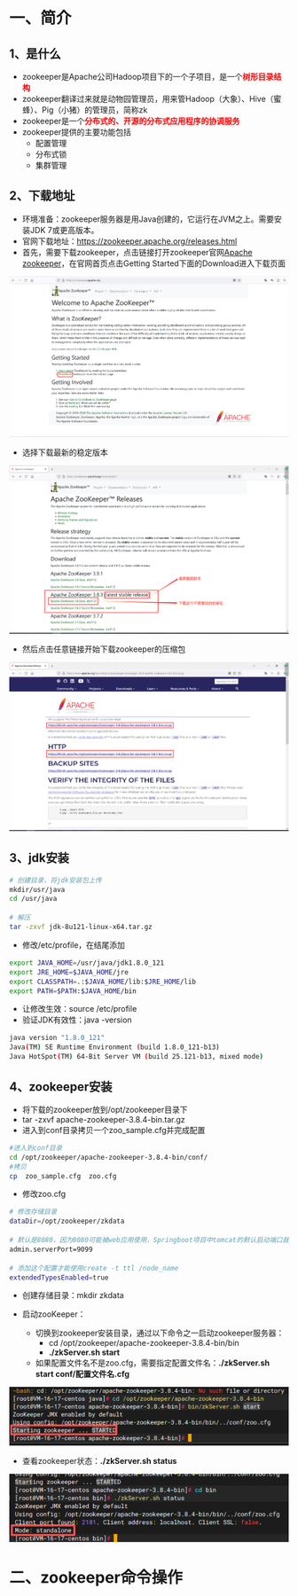 # 一、简介

## 1、是什么

- zookeeper是Apache公司Hadoop项目下的一个子项目，是一个<font color="red">**树形目录结构**</font>
- zookeeper翻译过来就是动物园管理员，用来管Hadoop（大象）、Hive（蜜蜂）、Pig（小猪）的管理员，简称zk
- zookeeper是一个<font color="red">**分布式的、开源的分布式应用程序的协调服务**</font>
- zookeeper提供的主要功能包括
  - 配置管理
  - 分布式锁
  - 集群管理



## 2、下载地址

- 环境准备：zookeeper服务器是用Java创建的，它运行在JVM之上。需要安装JDK 7或更高版本。
- 官网下载地址：https://zookeeper.apache.org/releases.html
- 首先，需要下载zookeeper，点击链接打开zookeeper官网[Apache zookeeper](https://zookeeper.apache.org/)，在官网首页点击Getting Started下面的Download进入下载页面

![安装位置1](图片/简介/安装位置1.png)

- 选择下载最新的稳定版本

![安装位置2](图片/简介/安装位置2.png)

- 然后点击任意链接开始下载zookeeper的压缩包

![安装位置3](图片/简介/安装位置3.png)



## 3、jdk安装

~~~bash
# 创建目录，将jdk安装包上传
mkdir/usr/java
cd /usr/java

# 解压
tar -zxvf jdk-8u121-linux-x64.tar.gz
~~~

- 修改/etc/profile，在结尾添加

~~~bash
export JAVA_HOME=/usr/java/jdk1.8.0_121
export JRE_HOME=$JAVA_HOME/jre
export CLASSPATH=.:$JAVA_HOME/lib:$JRE_HOME/lib
export PATH=$PATH:$JAVA_HOME/bin
~~~

- 让修改生效：source /etc/profile
- 验证JDK有效性：java -version

~~~bash
java version "1.8.0_121"
Java(TM) SE Runtime Environment (build 1.8.0_121-b13)
Java HotSpot(TM) 64-Bit Server VM (build 25.121-b13, mixed mode)
~~~



## 4、zookeeper安装

- 将下载的zookeeper放到/opt/zookeeper目录下
- tar -zxvf apache-zookeeper-3.8.4-bin.tar.gz
- 进入到conf目录拷贝一个zoo_sample.cfg并完成配置

~~~bash
#进入到conf目录
cd /opt/zookeeper/apache-zookeeper-3.8.4-bin/conf/
#拷贝
cp  zoo_sample.cfg  zoo.cfg
~~~

- 修改zoo.cfg

~~~bash
# 修改存储目录
dataDir=/opt/zookeeper/zkdata

# 默认是8080，因为8080可能被web应用使用，Springboot项目中tomcat的默认启动端口就是8080
admin.serverPort=9099
 
# 添加这个配置才能使用create -t ttl /node_name
extendedTypesEnabled=true
~~~

- 创建存储目录：mkdir  zkdata

- 启动zooKeeper：
  - 切换到zookeeper安装目录，通过以下命令之一启动zookeeper服务器：
    - cd /opt/zookeeper/apache-zookeeper-3.8.4-bin/bin
    - **./zkServer.sh start**
  - 如果配置文件名不是zoo.cfg，需要指定配置文件名：**./zkServer.sh start conf/配置文件名.cfg**

![启动成功](图片/简介/启动成功.png)

- 查看zookeeper状态：**./zkServer.sh status**

![单集群启动成功](图片/简介/单集群启动成功.png)





# 二、zookeeper命令操作

